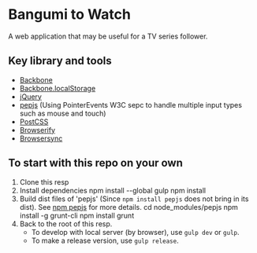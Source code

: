 # Bangumi to Watch
A web application that may be useful for a TV series follower.

## Key library and tools
* [Backbone](http://backbonejs.org/)
* [Backbone.localStorage](https://github.com/jeromegn/Backbone.localStorage)
* [jQuery](https://jquery.com/)
* [pepjs](https://github.com/jquery/PEP) (Using PointerEvents W3C sepc to handle multiple input types such as mouse and touch)
* [PostCSS](https://github.com/postcss/postcss)
* [Browserify](http://browserify.org/)
* [Browsersync](http://www.browsersync.io/)

## To start with this repo on your own
1. Clone this resp
2. Install dependencies
        npm install --global gulp
        npm install
3. Build dist files of 'pepjs' (Since `npm install pepjs` does not bring in its dist). See [npm pepjs](https://www.npmjs.com/package/pepjs) for more details.
        cd node_modules/pepjs
        npm install -g grunt-cli
        npm install
        grunt
4. Back to the root of this resp. 
    * To develop with local server (by browser), use `gulp dev` or `gulp`.
    * To make a release version, use `gulp release`.